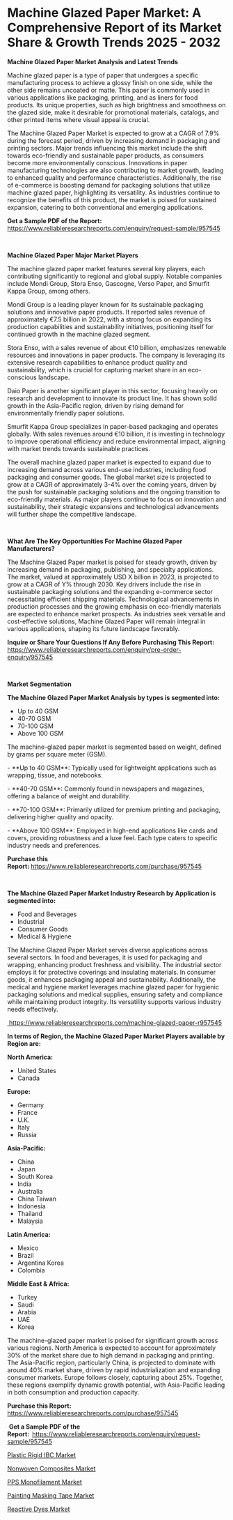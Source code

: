 <p><h1>Machine Glazed Paper Market: A Comprehensive Report of its Market Share & Growth Trends 2025 - 2032</h1></p><p><strong>Machine Glazed Paper Market Analysis and Latest Trends</strong></p>
<p><p>Machine glazed paper is a type of paper that undergoes a specific manufacturing process to achieve a glossy finish on one side, while the other side remains uncoated or matte. This paper is commonly used in various applications like packaging, printing, and as liners for food products. Its unique properties, such as high brightness and smoothness on the glazed side, make it desirable for promotional materials, catalogs, and other printed items where visual appeal is crucial.</p><p>The Machine Glazed Paper Market is expected to grow at a CAGR of 7.9% during the forecast period, driven by increasing demand in packaging and printing sectors. Major trends influencing this market include the shift towards eco-friendly and sustainable paper products, as consumers become more environmentally conscious. Innovations in paper manufacturing technologies are also contributing to market growth, leading to enhanced quality and performance characteristics. Additionally, the rise of e-commerce is boosting demand for packaging solutions that utilize machine glazed paper, highlighting its versatility. As industries continue to recognize the benefits of this product, the market is poised for sustained expansion, catering to both conventional and emerging applications.</p></p>
<p><strong>Get a Sample PDF of the Report:&nbsp;</strong> <a href="https://www.reliableresearchreports.com/enquiry/request-sample/957545?utm_campaign=33&utm_medium=2&utm_source=Github&utm_content=ia&utm_term=31032025&utm_id=machine-glazed-paper">https://www.reliableresearchreports.com/enquiry/request-sample/957545</a></p>
<p>&nbsp;</p>
<p><strong>Machine Glazed Paper Major Market Players</strong></p>
<p><p>The machine glazed paper market features several key players, each contributing significantly to regional and global supply. Notable companies include Mondi Group, Stora Enso, Gascogne, Verso Paper, and Smurfit Kappa Group, among others. </p><p>Mondi Group is a leading player known for its sustainable packaging solutions and innovative paper products. It reported sales revenue of approximately €7.5 billion in 2022, with a strong focus on expanding its production capabilities and sustainability initiatives, positioning itself for continued growth in the machine glazed segment.</p><p>Stora Enso, with a sales revenue of about €10 billion, emphasizes renewable resources and innovations in paper products. The company is leveraging its extensive research capabilities to enhance product quality and sustainability, which is crucial for capturing market share in an eco-conscious landscape.</p><p>Daio Paper is another significant player in this sector, focusing heavily on research and development to innovate its product line. It has shown solid growth in the Asia-Pacific region, driven by rising demand for environmentally friendly paper solutions.</p><p>Smurfit Kappa Group specializes in paper-based packaging and operates globally. With sales revenues around €10 billion, it is investing in technology to improve operational efficiency and reduce environmental impact, aligning with market trends towards sustainable practices.</p><p>The overall machine glazed paper market is expected to expand due to increasing demand across various end-use industries, including food packaging and consumer goods. The global market size is projected to grow at a CAGR of approximately 3-4% over the coming years, driven by the push for sustainable packaging solutions and the ongoing transition to eco-friendly materials. As major players continue to focus on innovation and sustainability, their strategic expansions and technological advancements will further shape the competitive landscape.</p></p>
<p>&nbsp;</p>
<p><strong>What Are The Key Opportunities For Machine Glazed Paper Manufacturers?</strong></p>
<p><p>The Machine Glazed Paper market is poised for steady growth, driven by increasing demand in packaging, publishing, and specialty applications. The market, valued at approximately USD X billion in 2023, is projected to grow at a CAGR of Y% through 2030. Key drivers include the rise in sustainable packaging solutions and the expanding e-commerce sector necessitating efficient shipping materials. Technological advancements in production processes and the growing emphasis on eco-friendly materials are expected to enhance market prospects. As industries seek versatile and cost-effective solutions, Machine Glazed Paper will remain integral in various applications, shaping its future landscape favorably.</p></p>
<p><strong>Inquire or Share Your Questions If Any Before Purchasing This Report:</strong> <a href="https://www.reliableresearchreports.com/enquiry/pre-order-enquiry/957545?utm_campaign=33&utm_medium=2&utm_source=Github&utm_content=ia&utm_term=31032025&utm_id=machine-glazed-paper">https://www.reliableresearchreports.com/enquiry/pre-order-enquiry/957545</a></p>
<p>&nbsp;</p>
<p><strong>Market Segmentation</strong></p>
<p><strong>The Machine Glazed Paper Market Analysis by types is segmented into:</strong></p>
<p><ul><li>Up to 40 GSM</li><li>40-70 GSM</li><li>70-100 GSM</li><li>Above 100 GSM</li></ul></p>
<p><p>The machine-glazed paper market is segmented based on weight, defined by grams per square meter (GSM). </p><p>- **Up to 40 GSM**: Typically used for lightweight applications such as wrapping, tissue, and notebooks. </p><p>- **40-70 GSM**: Commonly found in newspapers and magazines, offering a balance of weight and durability. </p><p>- **70-100 GSM**: Primarily utilized for premium printing and packaging, delivering higher quality and opacity. </p><p>- **Above 100 GSM**: Employed in high-end applications like cards and covers, providing robustness and a luxe feel. Each type caters to specific industry needs and preferences.</p></p>
<p><strong>Purchase this Report:&nbsp;</strong><a href="https://www.reliableresearchreports.com/purchase/957545?utm_campaign=33&utm_medium=2&utm_source=Github&utm_content=ia&utm_term=31032025&utm_id=machine-glazed-paper">https://www.reliableresearchreports.com/purchase/957545</a></p>
<p>&nbsp;</p>
<p><strong>The Machine Glazed Paper Market Industry Research by Application is segmented into:</strong></p>
<p><ul><li>Food and Beverages</li><li>Industrial</li><li>Consumer Goods</li><li>Medical & Hygiene</li></ul></p>
<p><p>The Machine Glazed Paper Market serves diverse applications across several sectors. In food and beverages, it is used for packaging and wrapping, enhancing product freshness and visibility. The industrial sector employs it for protective coverings and insulating materials. In consumer goods, it enhances packaging appeal and sustainability. Additionally, the medical and hygiene market leverages machine glazed paper for hygienic packaging solutions and medical supplies, ensuring safety and compliance while maintaining product integrity. Its versatility supports various industry needs effectively.</p></p>
<p><a href="https://www.reliableresearchreports.com/machine-glazed-paper-r957545?utm_campaign=33&utm_medium=2&utm_source=Github&utm_content=ia&utm_term=31032025&utm_id=machine-glazed-paper">&nbsp;https://www.reliableresearchreports.com/machine-glazed-paper-r957545</a></p>
<p><strong>In terms of Region, the Machine Glazed Paper Market Players available by Region are:</strong></p>
<p>
    <p> <strong> North America: </strong>
        <ul>
            <li>United States</li>
            <li>Canada</li>
        </ul>
        </p> 
    <p> <strong> Europe: </strong>
        <ul>
            <li>Germany</li>
            <li>France</li>
            <li>U.K.</li>
            <li>Italy</li>
            <li>Russia</li>
        </ul>
        </p> 
    <p> <strong> Asia-Pacific: </strong>
        <ul>
            <li>China</li>
            <li>Japan</li>
            <li>South Korea</li>
            <li>India</li>
            <li>Australia</li>
            <li>China Taiwan</li>
            <li>Indonesia</li>
            <li>Thailand</li>
            <li>Malaysia</li>
        </ul>
        </p> 
    <p> <strong> Latin America: </strong>
        <ul>
            <li>Mexico</li>
            <li>Brazil</li>
            <li>Argentina Korea</li>
            <li>Colombia</li>
        </ul>
        </p> 
    <p> <strong> Middle East & Africa: </strong>
        <ul>
            <li>Turkey</li>
            <li>Saudi</li>
            <li>Arabia</li>
            <li>UAE</li>
            <li>Korea</li>
        </ul>
    </p>
    </p>
<p><p>The machine-glazed paper market is poised for significant growth across various regions. North America is expected to account for approximately 30% of the market share due to high demand in packaging and printing. The Asia-Pacific region, particularly China, is projected to dominate with around 40% market share, driven by rapid industrialization and expanding consumer markets. Europe follows closely, capturing about 25%. Together, these regions exemplify dynamic growth potential, with Asia-Pacific leading in both consumption and production capacity.</p></p>
<p><strong>Purchase this Report: </strong><a href="https://www.reliableresearchreports.com/purchase/957545?utm_campaign=33&utm_medium=2&utm_source=Github&utm_content=ia&utm_term=31032025&utm_id=machine-glazed-paper">https://www.reliableresearchreports.com/purchase/957545</a></p>
<p>&nbsp;<strong>Get a Sample PDF of the Report:&nbsp;&nbsp;</strong><a href="https://www.reliableresearchreports.com/enquiry/request-sample/957545?utm_campaign=33&utm_medium=2&utm_source=Github&utm_content=ia&utm_term=31032025&utm_id=machine-glazed-paper">https://www.reliableresearchreports.com/enquiry/request-sample/957545</a></p>
<p><strong></strong></p>
<p><p><a href="https://github.com/ryanbell8967/Market-Research-Report-List-1/blob/main/plastic-rigid-ibc-market.md?utm_campaign=33&utm_medium=2&utm_source=Github&utm_content=ia&utm_term=31032025&utm_id=machine-glazed-paper">Plastic Rigid IBC Market</a></p><p><a href="https://github.com/castoriffic/Market-Research-Report-List-6/blob/main/nonwoven-composites-market.md?utm_campaign=33&utm_medium=2&utm_source=Github&utm_content=ia&utm_term=31032025&utm_id=machine-glazed-paper">Nonwoven Composites Market</a></p><p><a href="https://github.com/willjis/Market-Research-Report-List-1/blob/main/pps-monofilament-market.md?utm_campaign=33&utm_medium=2&utm_source=Github&utm_content=ia&utm_term=31032025&utm_id=machine-glazed-paper">PPS Monofilament Market</a></p><p><a href="https://github.com/yoshih12/Market-Research-Report-List-4/blob/main/painting-masking-tape-market.md?utm_campaign=33&utm_medium=2&utm_source=Github&utm_content=ia&utm_term=31032025&utm_id=machine-glazed-paper">Painting Masking Tape Market</a></p><p><a href="https://github.com/mookiesville/Market-Research-Report-List-1/blob/main/reactive-dyes-market.md?utm_campaign=33&utm_medium=2&utm_source=Github&utm_content=ia&utm_term=31032025&utm_id=machine-glazed-paper">Reactive Dyes Market</a></p></p>